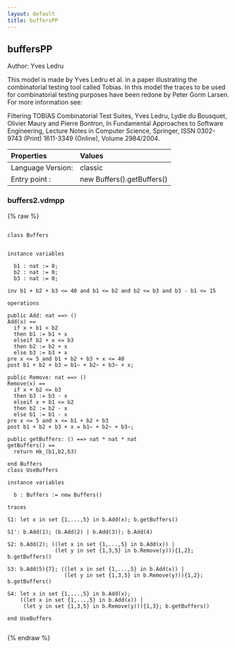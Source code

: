 ```yaml
---
layout: default
title: buffersPP
---
```


## buffersPP
Author: Yves Ledru


This model is made by Yves Ledru et al. in a paper illustrating the
combinatorial testing tool called Tobias. In this model the traces to
be used for combinatorial testing purposes have been redone by Peter 
Gorm Larsen. For more information see:

Filtering TOBIAS Combinatorial Test Suites, Yves Ledru, Lydie du 
Bousquet, Olivier Maury and Pierre Bontron, In Fundamental 
Approaches to Software Engineering, Lecture Notes in Computer Science, 
Springer, ISSN 0302-9743 (Print) 1611-3349 (Online), Volume 2984/2004. 
 

| Properties | Values          |
| :------------ | :---------- |
|Language Version:| classic|
|Entry point     :| new Buffers().getBuffers()|


### buffers2.vdmpp

{% raw %}
~~~vdm
              
class Buffers


instance variables

  b1 : nat := 0;
  b2 : nat := 0;
  b3 : nat := 0;

inv b1 + b2 + b3 <= 40 and b1 <= b2 and b2 <= b3 and b3 - b1 <= 15

operations

public Add: nat ==> ()
Add(x) ==
  if x + b1 < b2
  then b1 := b1 + x
  elseif b2 + x <= b3
  then b2 := b2 + x
  else b3 := b3 + x
pre x <= 5 and b1 + b2 + b3 + x <= 40
post b1 + b2 + b3 = b1~ + b2~ + b3~ + x;

public Remove: nat ==> ()
Remove(x) ==
  if x + b2 <= b3 
  then b3 := b3 - x
  elseif x + b1 <= b2
  then b2 := b2 - x
  else b1 := b1 - x
pre x <= 5 and x <= b1 + b2 + b3
post b1 + b2 + b3 + x = b1~ + b2~ + b3~;

public getBuffers: () ==> nat * nat * nat
getBuffers() ==
  return mk_(b1,b2,b3)

end Buffers
class UseBuffers

instance variables

  b : Buffers := new Buffers()

traces

S1: let x in set {1,...,5} in b.Add(x); b.getBuffers()

S1': b.Add(1); (b.Add(2) | b.Add(3)); b.Add(4)

S2: b.Add(2); ((let x in set {1,...,5} in b.Add(x)) |
               (let y in set {1,3,5} in b.Remove(y))){1,2}; b.getBuffers()

S3: b.Add(5){7}; ((let x in set {1,...,5} in b.Add(x)) |
                  (let y in set {1,3,5} in b.Remove(y))){1,2}; b.getBuffers()

S4: let x in set {1,...,5} in b.Add(x); 
    ((let x in set {1,...,5} in b.Add(x)) |
     (let y in set {1,3,5} in b.Remove(y))){1,3}; b.getBuffers()

end UseBuffers
            
~~~
{% endraw %}

